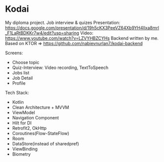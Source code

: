 # Kodai
My diploma project. Job interview &amp; quizes
Presentation: https://docs.google.com/presentation/d/19h5cKX3PeeVZ64Xb9YH4llxa8mrl_F1LaRtBDKKr7w4/edit?usp=sharing
Video: https://www.youtube.com/watch?v=LZVYHBZCYHs
Backend written by me. Based on KTOR => https://github.com/nabievnurlan7/kodai-backend

Screens:
- Choose topic
- Quiz-Interview: Video recording, TextToSpeech
- Jobs list
- Job Detail
- Profile

Tech Stack:
- Kotlin
- Clean Architecture + MVVM
- ViewModel
- Navigation Component
- Hilt for DI
- Retrofit2, OkHttp
- Coroutines(Flow-StateFlow)
- Room
- DataStore(instead of sharedpref)
- ViewBinding
- Biometry